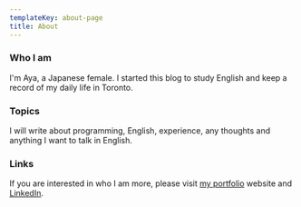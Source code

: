```yaml
---
templateKey: about-page
title: About
---
```

### Who I am

I'm Aya, a Japanese female. I started this blog to study English and keep a record of my daily life in Toronto.

### Topics

I will write about programming, English, experience, any thoughts and anything I want to talk in English. 

### Links

If you are interested in who I am more, please visit [my portfolio](https://ayatsubakino.com/) website and [LinkedIn](https://www.linkedin.com/in/ayatsubakino/).
